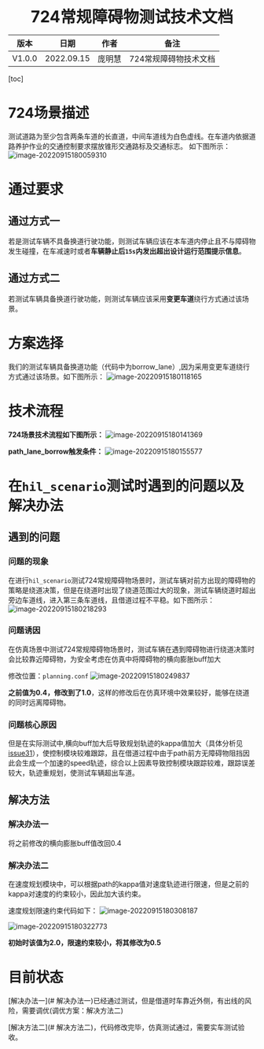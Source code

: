 <center><span style="font-size:2rem;font-weight:bold;">724常规障碍物测试技术文档</span></center>

| 版本   | 日期       | 作者   | 备注                  |
| ------ | ---------- | ------ | --------------------- |
| V1.0.0 | 2022.09.15 | 庞明慧 | 724常规障碍物技术文档 |

<div style="page-break-after: always;"></div>

[toc]

<div style="page-break-after: always;"></div>

# 724场景描述

测试道路为至少包含两条车道的长直道，中间车道线为白色虚线。在车道内依据道路养护作业的交通控制要求摆放锥形交通路标及交通标志。
如下图所示：
![image-20220915180059310](724常规障碍物技术文档.assets/image-20220915180059310.png)

# 通过要求

## 通过方式一

若是测试车辆不具备换道行驶功能，则测试车辆应该在本车道内停止且不与障碍物发生碰撞，在车减速时或者**车辆静止后`15s`内发出超出设计运行范围提示信息**。

## 通过方式二

若测试车辆具备换道行驶功能，则测试车辆应该采用**变更车道**绕行方式通过该场景。

# 方案选择

我们的测试车辆具备换道功能（代码中为borrow_lane）,因为采用变更车道绕行方式通过该场景。如下图所示：
![image-20220915180118165](724常规障碍物技术文档.assets/image-20220915180118165.png)

# 技术流程

**724场景技术流程如下图所示：**
![image-20220915180141369](724常规障碍物技术文档.assets/image-20220915180141369.png)

**path_lane_borrow触发条件：**
![image-20220915180155577](724常规障碍物技术文档.assets/image-20220915180155577.png)

# 在`hil_scenario`测试时遇到的问题以及解决办法

## 遇到的问题

### 问题的现象

在进行`hil_scenario`测试724常规障碍物场景时，测试车辆对前方出现的障碍物的策略是绕道决策，但是在绕道时出现了绕道范围过大的现象，测试车辆绕道时超出旁边车道线，进入第三条车道线，且借道过程不平稳。如下图所示：
![image-20220915180218293](724常规障碍物技术文档.assets/image-20220915180218293.png)

### 问题诱因

在仿真场景中测试724常规障碍物场景时，测试车辆在遇到障碍物进行绕道决策时会比较靠近障碍物，为安全考虑在仿真中将障碍物的横向膨胀buff加大

修改位置：`planning.conf`
![image-20220915180249837](724常规障碍物技术文档.assets/image-20220915180249837.png)

**之前值为0.4，修改到了1.0**，这样的修改后在仿真环境中效果较好，能够在绕道的同时远离障碍物。

### 问题核心原因

但是在实际测试中,横向buff加大后导致规划轨迹的kappa值加大（具体分析见[issue31](https://gitlab.quyan.info/autocar/apollo/-/issues/31)），使控制模块较难跟踪，且在借道过程中由于path前方无障碍物阻挡因此会生成一个加速的speed轨迹，综合以上因素导致控制模块跟踪较难，跟踪误差较大，轨迹重规划，使测试车辆超出车道。



## 解决方法

### 解决办法一

将之前修改的横向膨胀buff值改回0.4

### 解决办法二

在速度规划模块中，可以根据path的kappa值对速度轨迹进行限速，但是之前的kappa对速度的约束较小，因此加大该约束。

速度规划限速约束代码如下：
![image-20220915180308187](724常规障碍物技术文档.assets/image-20220915180308187.png)

![image-20220915180322773](724常规障碍物技术文档.assets/image-20220915180322773.png)

**初始时该值为2.0，限速约束较小，将其修改为0.5**

# 目前状态

[解决办法一](# 解决办法一)已经通过测试，但是借道时车靠近外侧，有出线的风险，需要调优(调优方案：解决方法二)

[解决方法二](# 解决方法二)，代码修改完毕，仿真测试通过，需要实车测试验收。